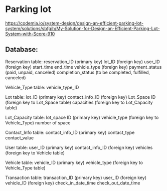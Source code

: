 # Parking lot

https://codemia.io/system-design/design-an-efficient-parking-lot-system/solutions/sbfgih/My-Solution-for-Design-an-Efficient-Parking-Lot-System-with-Score-910

## Database:
Reservation table:
reservation_ID (primary key)
lot_ID (foreign key)
user_ID (foreign key)
start_time
end_time
vehicle_type (foreign key)
payment_status (paid, unpaid, canceled)
completion_status (to be completed, fulfilled, canceled)


Vehicle_Type table:
vehicle_type_ID


Lot table:
lot_ID (primary key)
contact_info_ID (foreign key)
Lot_Space ID (foreign key to Lot_Space table)
capacities (foreign key to Lot_Capacity table)


Lot_Capacity table:
lot_space ID (primary key)
vehicle_type (foreign key to Vehicle_Type)
number of space


Contact_Info table:
contact_info_ID (primary key)
contact_type
contact_value


User table:
user_ID (primary key)
contact_info_ID (foreign key)
vehicles (foreign key to Vehicle table)


Vehicle table:
vehicle_ID (primary key)
vehicle_type (foreign key to Vehicle_Type table)


Transaction table:
transaction_ID (primary key)
user_ID (foreign key)
vehicle_ID (foreign key)
check_in_date_time 
check_out_date_time
